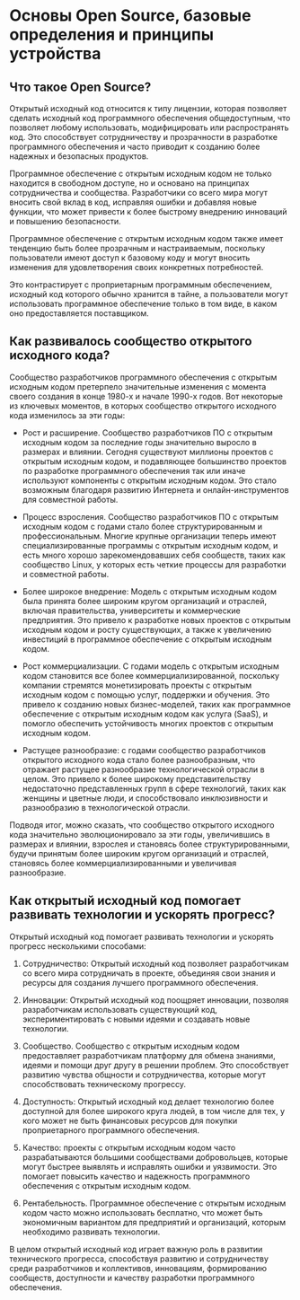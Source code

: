 # Основы Open Source, базовые определения и принципы устройства

## Что такое Open Source?

Открытый исходный код относится к типу лицензии, которая позволяет сделать исходный код программного обеспечения общедоступным, что позволяет любому использовать, модифицировать или распространять код. Это способствует сотрудничеству и прозрачности в разработке программного обеспечения и часто приводит к созданию более надежных и безопасных продуктов.

Программное обеспечение с открытым исходным кодом не только находится в свободном доступе, но и основано на принципах сотрудничества и сообщества. Разработчики со всего мира могут вносить свой вклад в код, исправляя ошибки и добавляя новые функции, что может привести к более быстрому внедрению инноваций и повышению безопасности. 

Программное обеспечение с открытым исходным кодом также имеет тенденцию быть более прозрачным и настраиваемым, поскольку пользователи имеют доступ к базовому коду и могут вносить изменения для удовлетворения своих конкретных потребностей. 

Это контрастирует с проприетарным программным обеспечением, исходный код которого обычно хранится в тайне, а пользователи могут использовать программное обеспечение только в том виде, в каком оно предоставляется поставщиком.

## Как развивалось сообщество открытого исходного кода?

Сообщество разработчиков программного обеспечения с открытым исходным кодом претерпело значительные изменения с момента своего создания в конце 1980-х и начале 1990-х годов. Вот некоторые из ключевых моментов, в которых сообщество открытого исходного кода изменилось за эти годы:

- Рост и расширение. Сообщество разработчиков ПО с открытым исходным кодом за последние годы значительно выросло в размерах и влиянии. Сегодня существуют миллионы проектов с открытым исходным кодом, и подавляющее большинство проектов по разработке программного обеспечения так или иначе используют компоненты с открытым исходным кодом. Это стало возможным благодаря развитию Интернета и онлайн-инструментов для совместной работы.

- Процесс взросления. Сообщество разработчиков ПО с открытым исходным кодом с годами стало более структурированным и профессиональным. Многие крупные организации теперь имеют специализированные программы с открытым исходным кодом, и есть много хорошо зарекомендовавших себя сообществ, таких как сообщество Linux, у которых есть четкие процессы для разработки и совместной работы.

- Более широкое внедрение: Модель с открытым исходным кодом была принята более широким кругом организаций и отраслей, включая правительства, университеты и коммерческие предприятия. Это привело к разработке новых проектов с открытым исходным кодом и росту существующих, а также к увеличению инвестиций в программное обеспечение с открытым исходным кодом.

- Рост коммерциализации. С годами модель с открытым исходным кодом становится все более коммерциализированной, поскольку компании стремятся монетизировать проекты с открытым исходным кодом с помощью услуг, поддержки и обучения. Это привело к созданию новых бизнес-моделей, таких как программное обеспечение с открытым исходным кодом как услуга (SaaS), и помогло обеспечить устойчивость многих проектов с открытым исходным кодом.

- Растущее разнообразие: с годами сообщество разработчиков открытого исходного кода стало более разнообразным, что отражает растущее разнообразие технологической отрасли в целом. Это привело к более широкому представительству недостаточно представленных групп в сфере технологий, таких как женщины и цветные люди, и способствовало инклюзивности и разнообразию в технологической отрасли.

Подводя итог, можно сказать, что сообщество открытого исходного кода значительно эволюционировало за эти годы, увеличившись в размерах и влиянии, взрослея и становясь более структурированными, будучи принятым более широким кругом организаций и отраслей, становясь более коммерциализированными и увеличивая разнообразие.


## Как открытый исходный код помогает развивать технологии и ускорять прогресс?

Открытый исходный код помогает развивать технологии и ускорять прогресс несколькими способами:

1. Сотрудничество: Открытый исходный код позволяет разработчикам со всего мира сотрудничать в проекте, объединяя свои знания и ресурсы для создания лучшего программного обеспечения.
 
3. Инновации: Открытый исходный код поощряет инновации, позволяя разработчикам использовать существующий код, экспериментировать с новыми идеями и создавать новые технологии.

5. Сообщество. Сообщество с открытым исходным кодом предоставляет разработчикам платформу для обмена знаниями, идеями и помощи друг другу в решении проблем. Это способствует развитию чувства общности и сотрудничества, которые могут способствовать техническому прогрессу.

7. Доступность: Открытый исходный код делает технологию более доступной для более широкого круга людей, в том числе для тех, у кого может не быть финансовых ресурсов для покупки проприетарного программного обеспечения.

9. Качество: проекты с открытым исходным кодом часто разрабатываются большими сообществами добровольцев, которые могут быстрее выявлять и исправлять ошибки и уязвимости. Это помогает повысить качество и надежность программного обеспечения с открытым исходным кодом.

11. Рентабельность. Программное обеспечение с открытым исходным кодом часто можно использовать бесплатно, что может быть экономичным вариантом для предприятий и организаций, которым необходимо развивать технологии.

В целом открытый исходный код играет важную роль в развитии технического прогресса, способствуя развитию и сотрудничеству среди разработчиков и коллективов, инновациям, формированию сообществ, доступности и качеству разработки программного обеспечения.

 

